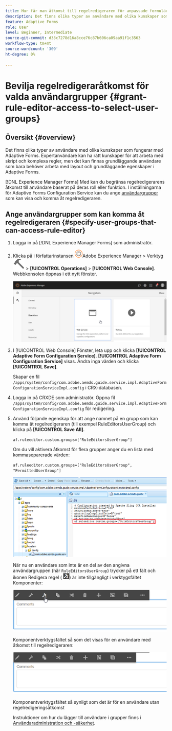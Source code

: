 ```yaml
---
title: Hur får man åtkomst till regelredigeraren för anpassade formulär för att välja användargrupper?
description: Det finns olika typer av användare med olika kunskaper som fungerar med Adaptive Forms. Lär dig hur du begränsar regelredigeringsåtkomsten för användare baserat på deras roll eller funktion.
feature: Adaptive Forms
role: User
level: Beginner, Intermediate
source-git-commit: d33c7278d16a8cce76c87b606ca09aa91f1c3563
workflow-type: tm+mt
source-wordcount: '309'
ht-degree: 0%

---
```



# Bevilja regelredigeraråtkomst för valda användargrupper {#grant-rule-editor-access-to-select-user-groups}

## Översikt {#overview}

Det finns olika typer av användare med olika kunskaper som fungerar med Adaptive Forms. Expertanvändare kan ha rätt kunskaper för att arbeta med skript och komplexa regler, men det kan finnas grundläggande användare som bara behöver arbeta med layout och grundläggande egenskaper i Adaptive Forms.

[!DNL Experience Manager Forms] Med kan du begränsa regelredigerarens åtkomst till användare baserat på deras roll eller funktion. I inställningarna för Adaptive Forms Configuration Service kan du ange [användargrupper](forms-groups-privileges-tasks.md) som kan visa och komma åt regelredigeraren.

## Ange användargrupper som kan komma åt regelredigeraren {#specify-user-groups-that-can-access-rule-editor}

1. Logga in på [!DNL Experience Manager Forms] som administratör.
1. Klicka på i författarinstansen ![Adobe Experience Manager](assets/adobeexperiencemanager.png)Adobe Experience Manager > Verktyg ![hammare](assets/hammer-icon.svg) > **[!UICONTROL Operations]** > **[!UICONTROL Web Console]**. Webbkonsolen öppnas i ett nytt fönster.

   ![1-2](assets/1-2.png)

1. I [!UICONTROL Web Console] Fönster, leta upp och klicka **[!UICONTROL Adaptive Form Configuration Service]**. **[!UICONTROL Adaptive Form Configuration Service]** visas. Ändra inga värden och klicka **[!UICONTROL Save]**.

   Skapar en fil `/apps/system/config/com.adobe.aemds.guide.service.impl.AdaptiveFormConfigurationServiceImpl.config` i CRX-databasen.

1. Logga in på CRXDE som administratör. Öppna fil `/apps/system/config/com.adobe.aemds.guide.service.impl.AdaptiveFormConfigurationServiceImpl.config` för redigering.
1. Använd följande egenskap för att ange namnet på en grupp som kan komma åt regelredigeraren (till exempel RuleEditorsUserGroup) och klicka på **[!UICONTROL Save All]**.

   `af.ruleeditor.custom.groups=["RuleEditorsUserGroup"]`

   Om du vill aktivera åtkomst för flera grupper anger du en lista med kommaseparerade värden:

   `af.ruleeditor.custom.groups=["RuleEditorsUserGroup", "PermittedUserGroup"]`

   ![Skapa användare](assets/create_user_new.png)

   När nu en användare som inte är en del av den angivna användargruppen (här    `RuleEditorsUserGroup`) trycker på ett fält och ikonen Redigera regel ( ![edit-rules1](assets/edit-rules1.png)) är inte tillgängligt i verktygsfältet Komponenter:

   ![componentsstoolbarwithre](assets/componentstoolbarwithre.png)

   Komponentverktygsfältet så som det visas för en användare med åtkomst till regelredigeraren:

   ![componentsstoolbarwithout](assets/componentstoolbarwithoutre.png)

   Komponentverktygsfältet så synligt som det är för en användare utan regelredigeringsåtkomst

   Instruktioner om hur du lägger till användare i grupper finns i [Användaradministration och -säkerhet](https://experienceleague.adobe.com/docs/experience-manager-65/administering/security/security.html).

